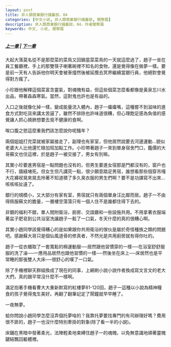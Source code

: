 ```yaml
---
layout: post
title: 非人類商業銀行儲蓄部，04
categories: [中文小说, 非人類商業銀行儲蓄部, 闇黎霜]
description: 非人類商業銀行儲蓄部，04，作者闇黎霜
keywords: 中文, 小说, 闇黎霜
---
```

##### [上一章](/../../2020/03/07/AnLiShuang-NonhumanBank-3/) | [下一章](/../../2020/03/07/AnLiShuang-NonhumanBank-5/) 

大起大落莫名從不是那麼菜的菜鳥又回鍋當菜菜鳥的一天就這麼過了，趙子一坐在員工餐廳裡，手上的那雙筷子喇著碗裡不知名的食物，還是覺得像在做夢一樣。要是前一天有人告訴他你明天會被車撞然後被延攬去冥界繼續當銀行員，他絕對會覺得對方瘋了。

小珍跟他解釋這個菜富含靈氣，對魂魄有益，但這些個菜怎麼看都像是黃泉忘川水出品，帶著森森寒氣。當然，這對鬼也許也是有益的。

入口之後就像化掉一樣，變成能量流入體內，趙子一癟癟嘴，這種嘗不到滋味的進食方式對吃貨來講太苦逼了，雖然不排除也許味道很糟，但心理飽足感為負值的感覺讓人抓心撓肺想要去覓不健康的食啊。

唉口腹之慾這麼重我們該怎麼說你呢騷年？

兩個姐姐打完菜就被家屬接走了，副理也有家室，但他居然說要去河邊運動…貌似老婆大人比他還忙碌加班加點工作。小珍帶著趙子一來到單身宿舍門口，鑑價的大哥蘇文也住這裡，於是趙子一被交接了，男女有別嘛。

其實小珍要進男宿是一點問題也沒有的，但男生要進女宿那是門都沒有的，窗戶也不行，牆縫堵死。但女生但凡講究一點，很少願意踏足男宿，誰想看那些個穿吊嘎大花褲衩晃來晃去拎著不知道積了多久臭衣服的男生們啊？要不是功課寫不出來…咳咳咳扯遠了。

銀行的規模小，又大部分有家有室，男宿就只有兩個單身汪比鄰而居。趙子一不由得佩服蘇文的膽量，一層樓空蕩蕩只有一個人住不是誰都住得下去的。

非銀的福利不錯，單人間附衛浴，廚房、交誼廳和一些設施共用。不用拿著衣服端著盆子肥皂到公共浴室洗讓趙子一鬆了一口氣，冬天什麼的真的很糟心啊。

其實小趙同學該覺得糟心的是如果跟你共用衛浴的傢伙是屬於奇怪種族之類的問題吧。感謝蘇大哥只是個仙風道骨的修真者，不然光是共用廚房就有得你吐的。

趙子一從衣櫃取了一套寬鬆的棉運動服──居然跟他習慣穿的一樣──在浴室舒舒服服的洗了澡──一應用品居然也跟他習慣的一樣──然後坐在床上──床居然也是平常睡的那張雙人大床──很舒心的嘆了一口氣。

除了手機裡聊天群組換成了現在的同事，上網刷小說小說作者換成寫文言文的老大大們，真的跟平常沒什麼不一樣啊。

滿足抱著手機看曹大大重新默寫的紅樓夢81-120回，趙子一這種以小說為精神糧食的孩子覺得鬼生美好。再翻了翻筆記定了鬧鐘就早早睡了。

一夜無夢。

蛤你問說小趙同學怎麼沒弄個托夢啥的？我靠托夢要找專門的有司辦理好嗎？費用很不匪的，趙子一也沒什麼特別牽掛的對象(除了看一半的小說)。

床鋪在黑暗中發著柔光，法陣輕柔地束縛住趙子一的魂魄，以免無意識地順著靈魄鍵結飄回軀體裡。

